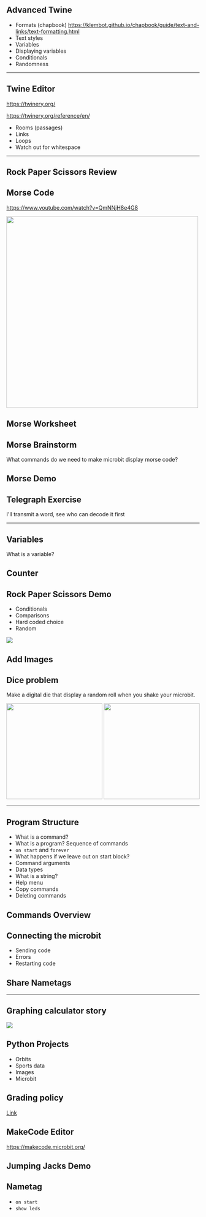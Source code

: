 ## Advanced Twine

- Formats (chapbook)
  https://klembot.github.io/chapbook/guide/text-and-links/text-formatting.html
- Text styles
- Variables
- Displaying variables
- Conditionals
- Randomness

---

## Twine Editor

https://twinery.org/

https://twinery.org/reference/en/

- Rooms (passages)
- Links
- Loops
- Watch out for whitespace

---

## Rock Paper Scissors Review

## Morse Code

https://www.youtube.com/watch?v=QmNNjH8e4G8

<img src="assets/morse-chart.png" height="500px" />

## Morse Worksheet

## Morse Brainstorm

What commands do we need to make microbit display morse code?

## Morse Demo

## Telegraph Exercise

I'll transmit a word, see who can decode it first

---

## Variables

What is a variable?

## Counter

## Rock Paper Scissors Demo

- Conditionals
- Comparisons
- Hard coded choice
- Random

![](assets/rps.png)

## Add Images

## Dice problem

Make a digital die that display a random roll when you shake your microbit.

<img src="assets/dice-faces.jpg" height="250px" />
<img src="assets/dice-5.png" height="250px" />

---

## Program Structure

- What is a command?
- What is a program? Sequence of commands
- `on start` and `forever`
- What happens if we leave out on start block?
- Command arguments
- Data types
- What is a string?
- Help menu
- Copy commands
- Deleting commands

## Commands Overview

## Connecting the microbit

- Sending code
- Errors
- Restarting code

## Share Nametags

---

## Graphing calculator story

![](assets/calculator.jpg)

## Python Projects

- Orbits
- Sports data
- Images
- Microbit

## Grading policy

[Link](../shared/grading.md)

## MakeCode Editor

https://makecode.microbit.org/

## Jumping Jacks Demo

## Nametag

- `on start`
- `show leds`

